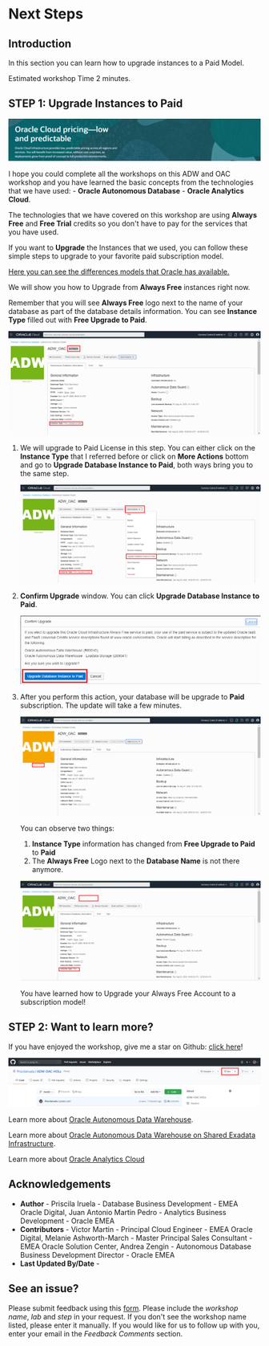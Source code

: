 # Next Steps

## Introduction
In this section you can learn how to upgrade instances to a Paid Model.

Estimated workshop Time 2 minutes.

## **STEP 1**: Upgrade Instances to Paid

![Oracle Cloud Pricing](./images/next_banner.png)

I hope you could complete all the workshops on this ADW and OAC workshop and you have learned the basic concepts from the technologies that we have used: - **Oracle Autonomous Database** - **Oracle Analytics Cloud**.

The technologies that we have covered on this workshop are using **Always Free** and **Free Trial** credits so you don't have to pay for the services that you have used. 

If you want to **Upgrade** the Instances that we used, you can follow these simple steps to upgrade to your favorite paid subscription model.

[Here you can see the differences models that Oracle has available.](https://www.oracle.com/ie/cloud/pricing.html)

We will show you how to Upgrade from **Always Free** instances right now.

Remember that you will see **Always Free** logo next to the name of your database as part of the database details information. You can see **Instance Type** filled out with **Free Upgrade to Paid**.

![Always Free Database Details](./images/always_free_upgrade.png)

1. We will upgrade to Paid License in this step. You can either click on the **Instance Type** that I referred before or click on **More Actions** bottom and go to **Upgrade Database Instance to Paid**, both ways bring you to the same step.

    ![Always Free Database Details More Actions](./images/always_free_upgrade_actions.png)

2. **Confirm Upgrade** window. You can click **Upgrade Database Instance to Paid**.

    ![Always Free Database Details Confirmation](./images/always_free_upgrade_confirmation.png)

3. After you perform this action, your database will be upgrade to **Paid** subscription. The update will take a few minutes.

    ![Always Free Database Details Confirmation Updating](./images/always_free_upgrade_confirmation_updating.png)

    You can observe two things:
    1. **Instance Type** information has changed from **Free Upgrade to Paid** to **Paid**
    2. The **Always Free** Logo next to the **Database Name** is not there anymore.

    ![Always Free Database Details Paid](./images/always_free_upgrade_paid.png)

    You have learned how to Upgrade your Always Free Account to a subscription model!

## **STEP 2**: Want to learn more?

If you have enjoyed the workshop, give me a star on Github: [click here](https://github.com/PriscilaIruela/ADW-OAC-HOLs)!

![Github start](./images/gthib_start.png)

Learn more about [Oracle Autonomous Data Warehouse](https://docs.oracle.com/en/cloud/paas/autonomous-data-warehouse-cloud).

Learn more about [Oracle Autonomous Data Warehouse on Shared Exadata Infrastructure](https://docs.oracle.com/en/cloud/paas/autonomous-data-warehouse-cloud/user/autonomous-intro-adw.html#GUID-4B91499D-7C2B-46D9-8E4D-A6ABF2093414).

Learn more about [Oracle Analytics Cloud](https://docs.oracle.com/en/cloud/paas/analytics-cloud/index.html)

## **Acknowledgements**

- **Author** - Priscila Iruela - Database Business Development - EMEA Oracle Digital, Juan Antonio Martin Pedro - Analytics Business Development - Oracle EMEA
- **Contributors** - Victor Martin - Principal Cloud Engineer - EMEA Oracle Digital, Melanie Ashworth-March - Master Principal Sales Consultant - EMEA Oracle Solution Center, Andrea Zengin - Autonomous Database Business Development Director - Oracle EMEA
- **Last Updated By/Date** -

## See an issue?
Please submit feedback using this [form](https://apexapps.oracle.com/pls/apex/f?p=133:1:::::P1_FEEDBACK:1). Please include the *workshop name*, *lab* and *step* in your request.  If you don't see the workshop name listed, please enter it manually. If you would like for us to follow up with you, enter your email in the *Feedback Comments* section.